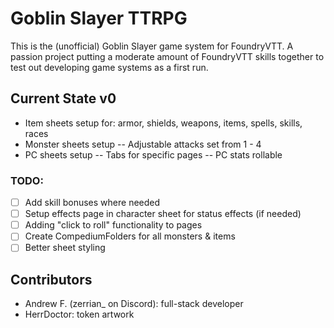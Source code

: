 # Goblin Slayer TTRPG

This is the (unofficial) Goblin Slayer game system for FoundryVTT. A passion project putting a moderate amount of FoundryVTT skills together to test out developing game systems as a first run.

## Current State v0

- Item sheets setup for: armor, shields, weapons, items, spells, skills, races
- Monster sheets setup
  -- Adjustable attacks set from 1 - 4
- PC sheets setup
  -- Tabs for specific pages
  -- PC stats rollable

### TODO:

- [ ] Add skill bonuses where needed
- [ ] Setup effects page in character sheet for status effects (if needed)
- [ ] Adding "click to roll" functionality to pages
- [ ] Create CompediumFolders for all monsters & items
- [ ] Better sheet styling

## Contributors

- Andrew F. (zerrian\_ on Discord): full-stack developer
- HerrDoctor: token artwork
